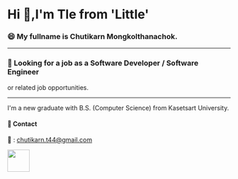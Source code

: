 # Hi 👋,I'm Tle from 'Little'

### 😄 My fullname is Chutikarn Mongkolthanachok.
---

### 🔎 Looking for a job as a Software Developer / Software Engineer 
or related job opportunities.

---
I'm a new graduate with B.S. (Computer Science) from Kasetsart University.

#### 📱 Contact 
📧 : chutikarn.t44@gmail.com
<p align="left"> <a href="https://www.linkedin.com/in/chutikarn-mongkolthanachok-ba4b33251/" target="_blank" rel="noreferrer"><img src="https://static.vecteezy.com/system/resources/previews/018/930/587/original/linkedin-logo-linkedin-icon-transparent-free-png.png" width="50" height="50" /></a></p>
